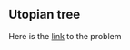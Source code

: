 ## Utopian tree

Here is the [link](https://www.hackerrank.com/challenges/utopian-tree/problem) to the problem
